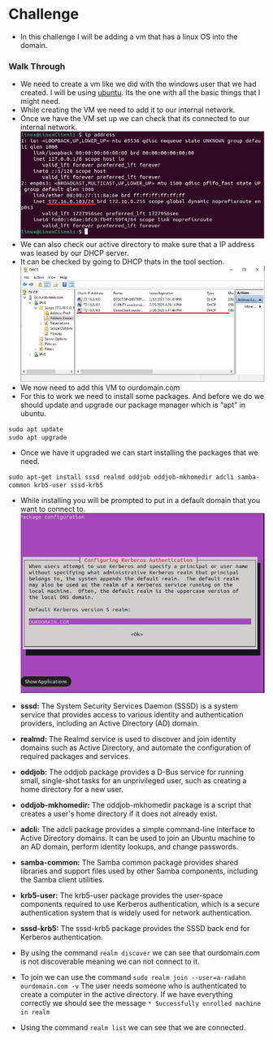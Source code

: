 # Challenge

- In this challenge I will be adding a vm that has a linux OS into the domain.
### Walk Through
- We need to create a vm like we did with the windows user that we had created. I will be using [ubuntu](https://ubuntu.com/download/desktop). Its the one with all the basic things that I might need.
- While creating the VM we need to add it to our internal network.
- Once we have the VM set up we can check that its connected to our internal network.
![ip](https://github.com/Abdulmalik420/ADLab/blob/main/ADLabPics/Screenshot%202023-02-08%20151305.png)
- We can also check our active directory to make sure that a IP address was leased by our DHCP server.
- It can be checked by going to DHCP thats in the tool section.         
![dhcpcheck](https://github.com/Abdulmalik420/ADLab/blob/main/ADLabPics/Screenshot%202023-02-08%20151609.png)
- We now need to add this VM to ourdomain.com
- For this to work we need to install some packages. And before we do we should update and upgrade our package manager which is "apt" in ubuntu.
```
sudo apt update
sudo apt upgrade
```
- Once we have it upgraded we can start installing the packages that we need.
```
sudo apt-get install sssd realmd oddjob oddjob-mkhomedir adcli samba-common krb5-user sssd-krb5
```
- While installing you will be prompted to put in a default domain that you want to connect to.
![prompt](https://github.com/Abdulmalik420/ADLab/blob/main/ADLabPics/Screenshot%202023-02-08%20152852.png)

- **sssd:** The System Security Services Daemon (SSSD) is a system service that provides access to various identity and authentication providers, including an Active Directory (AD) domain.
- **realmd:** The Realmd service is used to discover and join identity domains such as Active Directory, and automate the configuration of required packages and services.
- **oddjob:** The oddjob package provides a D-Bus service for running small, single-shot tasks for an unprivileged user, such as creating a home directory for a new user.
- **oddjob-mkhomedir:** The oddjob-mkhomedir package is a script that creates a user's home directory if it does not already exist.
- **adcli:** The adcli package provides a simple command-line interface to Active Directory domains. It can be used to join an Ubuntu machine to an AD domain, perform identity lookups, and change passwords.
- **samba-common:** The Samba common package provides shared libraries and support files used by other Samba components, including the Samba client utilities.
- **krb5-user:** The krb5-user package provides the user-space components required to use Kerberos authentication, which is a secure authentication system that is widely used for network authentication.
- **sssd-krb5:** The sssd-krb5 package provides the SSSD back end for Kerberos authentication.

- By using the command ```realm discover``` we can see that ourdomain.com is not discoverable meaning we can not connect to it.
- To join we can use the command ```sudo realm join --user=a-radahn ourdomain.com -v``` The user needs someone who is authenticated to create a computer in the active directory. If we have everything correctly we should see the message ```* Successfully enrolled machine in realm```
- Using the command ```realm list``` we can see that we are connected.
